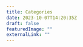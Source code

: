 ```yaml
---
title: Categories
date: 2023-10-07T14:20:35Z
draft: false
featuredImage: ""
externalLink: ""
---
```

